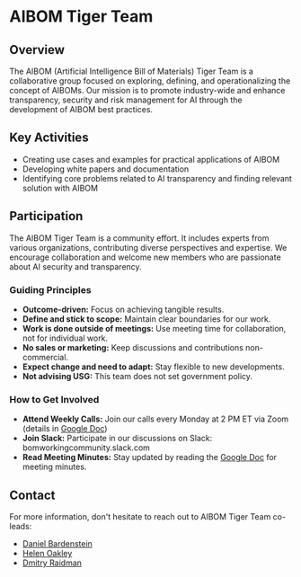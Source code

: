 # AIBOM Tiger Team

## Overview
The AIBOM (Artificial Intelligence Bill of Materials) Tiger Team is a collaborative group focused on exploring, defining, and operationalizing the concept of AIBOMs. Our mission is to promote industry-wide and enhance transparency, security and risk management for AI through the development of AIBOM best practices. 

## Key Activities
- Creating use cases and examples for practical applications of AIBOM
- Developing white papers and documentation
- Identifying core problems related to AI transparency and finding relevant solution with AIBOM

## Participation
The AIBOM Tiger Team is a community effort. It includes experts from various organizations, contributing diverse perspectives and expertise. We encourage collaboration and welcome new members who are passionate about AI security and transparency.

### Guiding Principles
- **Outcome-driven:** Focus on achieving tangible results.
- **Define and stick to scope:** Maintain clear boundaries for our work.
- **Work is done outside of meetings:** Use meeting time for collaboration, not for individual work.
- **No sales or marketing:** Keep discussions and contributions non-commercial.
- **Expect change and need to adapt:** Stay flexible to new developments.
- **Not advising USG:** This team does not set government policy.

### How to Get Involved
- **Attend Weekly Calls:** Join our calls every Monday at 2 PM ET via Zoom (details in [Google Doc](https://docs.google.com/document/d/1vAbjjeWfgYzcsjgj8y5SjKl-n1DJvlBjbm2R5N_ciXk/edit?usp=sharing))
- **Join Slack:** Participate in our discussions on Slack: bomworkingcommunity.slack.com
- **Read Meeting Minutes:** Stay updated by reading the [Google Doc](https://docs.google.com/document/d/1vAbjjeWfgYzcsjgj8y5SjKl-n1DJvlBjbm2R5N_ciXk/edit?usp=sharing) for meeting minutes.

## Contact
For more information, don't hesitate to reach out to AIBOM Tiger Team co-leads:
- [Daniel Bardenstein](https://www.linkedin.com/in/bardenstein/)
- [Helen Oakley](https://www.linkedin.com/in/helen-oakley/)
- [Dmitry Raidman](https://www.linkedin.com/in/draidman/)

